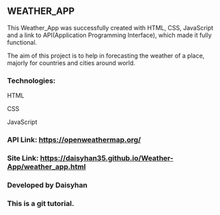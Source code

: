 ## WEATHER_APP

This Weather_App was successfully created with HTML, CSS, JavaScript and a link to API(Application Programming Interface), which made it fully functional.

The aim of this project is to help in forecasting the weather of a place, majorly for countries and cities around world.

### Technologies:
HTML

CSS

JavaScript

### API Link: https://openweathermap.org/

### Site Link: https://daisyhan35.github.io/Weather-App/weather_app.html

### Developed by Daisyhan

### This is a git tutorial.